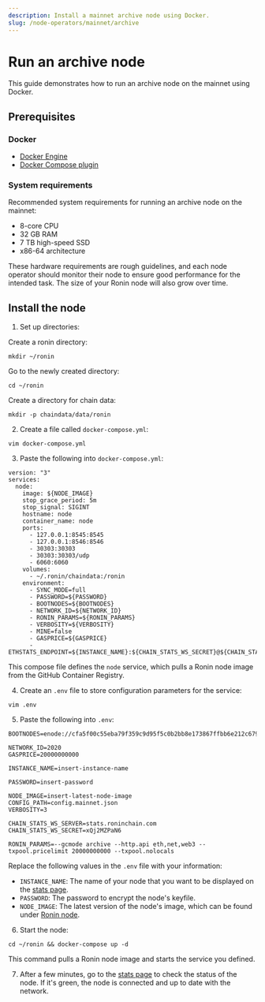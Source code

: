 ```yaml
---
description: Install a mainnet archive node using Docker.
slug: /node-operators/mainnet/archive
---
```


# Run an archive node
This guide demonstrates how to run an archive node on the mainnet using Docker.

## Prerequisites
### Docker
* [Docker Engine](https://docs.docker.com/engine/install/)
* [Docker Compose plugin](https://docs.docker.com/compose/install/)

### System requirements
Recommended system requirements for running an archive node on the mainnet:
* 8-core CPU
* 32 GB RAM
* 7 TB high-speed SSD
* x86-64 architecture

These hardware requirements are rough guidelines, and each node operator
should monitor their node to ensure good performance for the intended task.
The size of your Ronin node will also grow over time.

## Install the node
1. Set up directories:

  Create a ronin directory:
  ```
  mkdir ~/ronin
  ```

  Go to the newly created directory:
  ```
  cd ~/ronin
  ```

  Create a directory for chain data:
  ```
  mkdir -p chaindata/data/ronin
  ```

2. Create a file called `docker-compose.yml`:
   
  ```
  vim docker-compose.yml
  ```

3. Paste the following into `docker-compose.yml`:
   
  ```
  version: "3"
  services:
    node:
      image: ${NODE_IMAGE}
      stop_grace_period: 5m
      stop_signal: SIGINT
      hostname: node
      container_name: node
      ports:
        - 127.0.0.1:8545:8545
        - 127.0.0.1:8546:8546
        - 30303:30303
        - 30303:30303/udp
        - 6060:6060
      volumes:
        - ~/.ronin/chaindata:/ronin
      environment:
        - SYNC_MODE=full
        - PASSWORD=${PASSWORD}
        - BOOTNODES=${BOOTNODES}
        - NETWORK_ID=${NETWORK_ID}
        - RONIN_PARAMS=${RONIN_PARAMS}
        - VERBOSITY=${VERBOSITY}
        - MINE=false
        - GASPRICE=${GASPRICE}
        - ETHSTATS_ENDPOINT=${INSTANCE_NAME}:${CHAIN_STATS_WS_SECRET}@${CHAIN_STATS_WS_SERVER}:443
  ```

  This compose file defines the `node` service, which pulls a Ronin node image from the GitHub Container Registry.

4. Create an `.env` file to store configuration parameters for the service:
   
  ```
  vim .env
  ```

5. Paste the following into `.env`:
   
  ```
  BOOTNODES=enode://cfa5f00c55eba79f359c9d95f5c0b2bb8e173867ffbb6e212c6799a52918502519e56650970e34caf1cd17418d4da46c3243588578886c3b4f8c42d1934bf108@104.198.242.88:30303,enode://f500391c41906a1dae249df084a3d1659fe602db671730b2778316114a5f7df44a0c6864a8dfffdc380fc81c6965dd911338e0e2591eb78a506857015d166250@34.135.18.26:30303,enode://fc7b8ceafe16e6f79ab2da3e73d0a3163d0c28efe0778863102f8f27758986fe28c1540a9a0bbdff29ab93ad1c5803462efe6c98165bbb404d9d099a55f1d2c9@130.211.208.201:30303

  NETWORK_ID=2020
  GASPRICE=20000000000

  INSTANCE_NAME=insert-instance-name

  PASSWORD=insert-password

  NODE_IMAGE=insert-latest-node-image
  CONFIG_PATH=config.mainnet.json
  VERBOSITY=3

  CHAIN_STATS_WS_SERVER=stats.roninchain.com
  CHAIN_STATS_WS_SECRET=xQj2MZPaN6  

  RONIN_PARAMS=--gcmode archive --http.api eth,net,web3 --txpool.pricelimit 20000000000 --txpool.nolocals
  ```

  Replace the following values in the `.env` file with your information:
  * `INSTANCE_NAME`: The name of your node that you want to be displayed on the [stats page](https://stats.roninchain.com/).
  * `PASSWORD`: The password to encrypt the node's keyfile.
  * `NODE_IMAGE`: The latest version of the node's image, which can be found under [Ronin node](./../latest.md#ronin-node).

6. Start the node:
   
  ```
  cd ~/ronin && docker-compose up -d
  ```

  This command pulls a Ronin node image and starts the service you defined.

7. After a few minutes, go to the [stats page](https://stats.roninchain.com/) to check the status of the node. If it's green, the node is connected and up to date with the network.
